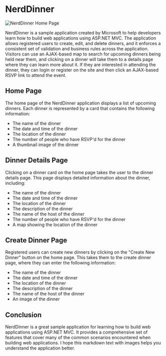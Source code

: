 NerdDinner
==========
![NerdDinner Home Page](https://th.bing.com/th/id/OIP.ZGxBqcDDMO5ljKF9SQgZJAHaE8?rs=1&pid=ImgDetMain)

NerdDinner is a sample application created by Microsoft to help developers learn how to build web applications using ASP.NET MVC. The application allows registered users to create, edit, and delete dinners, and it enforces a consistent set of validation and business rules across the application. Visitors can use an AJAX-based map to search for upcoming dinners being held near them, and clicking on a dinner will take them to a details page where they can learn more about it. If they are interested in attending the dinner, they can login or register on the site and then click an AJAX-based RSVP link to attend the event.

Home Page
---------

The home page of the NerdDinner application displays a list of upcoming dinners. Each dinner is represented by a card that contains the following information:

-   The name of the dinner
-   The date and time of the dinner
-   The location of the dinner
-   The number of people who have RSVP'd for the dinner
-   A thumbnail image of the dinner

Dinner Details Page
-------------------

Clicking on a dinner card on the home page takes the user to the dinner details page. This page displays detailed information about the dinner, including:

-   The name of the dinner
-   The date and time of the dinner
-   The location of the dinner
-   The description of the dinner
-   The name of the host of the dinner
-   The number of people who have RSVP'd for the dinner
-   A map showing the location of the dinner



Create Dinner Page
------------------

Registered users can create new dinners by clicking on the "Create New Dinner" button on the home page. This takes them to the create dinner page, where they can enter the following information:

-   The name of the dinner
-   The date and time of the dinner
-   The location of the dinner
-   The description of the dinner
-   The name of the host of the dinner
-   An image of the dinner



Conclusion
----------

NerdDinner is a great sample application for learning how to build web applications using ASP.NET MVC. It provides a comprehensive set of features that cover many of the common scenarios encountered when building web applications. I hope this markdown text with images helps you understand the application better.
